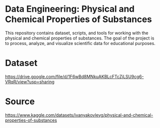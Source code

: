 # Data Engineering: Physical and Chemical Properties of Substances

This repository contains dataset, scripts, and tools for working with the physical and chemical properties of substances. The goal of the project is to process, analyze, and visualize scientific data for educational purposes.


# Dataset
https://drive.google.com/file/d/1F6wBd8MNkuAKBLcFTcZjLSU9cg6-VRqR/view?usp=sharing


# Source
https://www.kaggle.com/datasets/ivanyakovlevg/physical-and-chemical-properties-of-substances
